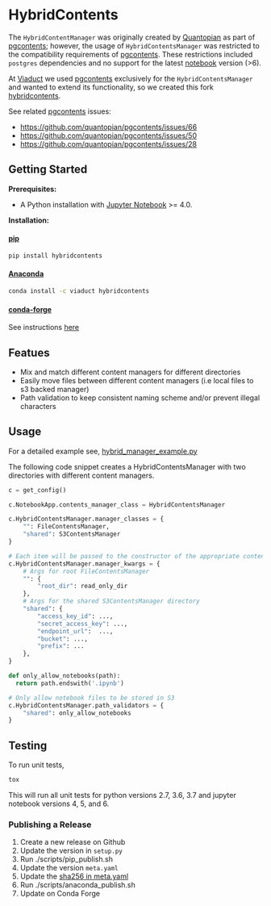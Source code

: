 HybridContents
======================

The `HybridContentManager` was originally created by [Quantopian](https://www.quantopian.com/) as part of [pgcontents](https://github.com/quantopian/pgcontents); however, the usage of `HybridContentsManager` was restricted to the compatibility requirements of [pgcontents](https://github.com/quantopian/pgcontents). These restrictions included `postgres` dependencies and no support for the latest [notebook](https://pypi.org/project/notebook/) version (>6).

At [Viaduct](https://viaduct.ai) we used [pgcontents](https://github.com/quantopian/pgcontents) exclusively for the `HybridContentsManager` and wanted to extend its functionality, so we created this fork [hybridcontents](https://github.com/viaduct-ai/hybridcontents).

See related [pgcontents](https://github.com/quantopian/pgcontents) issues:
- https://github.com/quantopian/pgcontents/issues/66
- https://github.com/quantopian/pgcontents/issues/50
- https://github.com/quantopian/pgcontents/issues/28

Getting Started
---------------
**Prerequisites:**
 - A Python installation with [Jupyter Notebook](https://github.com/jupyter/notebook) >= 4.0.

**Installation:**

#### [pip](https://pypi.org/project/hybridcontents/)
```bash
pip install hybridcontents
```
#### [Anaconda](https://anaconda.org/viaduct/hybridcontents)
```bash
conda install -c viaduct hybridcontents
```
#### [conda-forge](https://github.com/conda-forge/hybridcontents-feedstock)
See instructions [here](https://github.com/conda-forge/hybridcontents-feedstock#installing-hybridcontents)

Featues
-----
- Mix and match different content managers for different directories 
- Easily move files between different content managers (i.e local files to s3 backed manager) 
- Path validation to keep consistent naming scheme and/or prevent illegal characters

Usage
-----
For a detailed example see, [hybrid_manager_example.py](https://github.com/viaduct-ai/hybridcontents/blob/master/examples/hybrid_manager_example.py)

The following code snippet creates a HybridContentsManager with two directories with different content managers. 

```python
c = get_config()

c.NotebookApp.contents_manager_class = HybridContentsManager

c.HybridContentsManager.manager_classes = {
    "": FileContentsManager,
    "shared": S3ContentsManager
}

# Each item will be passed to the constructor of the appropriate content manager.
c.HybridContentsManager.manager_kwargs = {
    # Args for root FileContentsManager
    "": {
        "root_dir": read_only_dir
    },
    # Args for the shared S3ContentsManager directory
    "shared": {
        "access_key_id": ...,
        "secret_access_key": ...,
        "endpoint_url":  ...,
        "bucket": ...,
        "prefix": ...
    },
}

def only_allow_notebooks(path):
  return path.endswith('.ipynb')

# Only allow notebook files to be stored in S3
c.HybridContentsManager.path_validators = {
    "shared": only_allow_notebooks
}
```


Testing
-------
To run unit tests, 

```bash
tox
```

This will run all unit tests for python versions 2.7, 3.6, 3.7 and jupyter notebook versions 4, 5, and 6.

### Publishing a Release

1. Create a new release on Github
2. Update the version in `setup.py`
3. Run ./scripts/pip_publish.sh
4. Update the version `meta.yaml`
5. Update the [sha256 in meta.yaml](https://github.com/conda-forge/staged-recipes/wiki/Frequently-asked-questions#2-how-do-i-populate-the-hash-field)
6. Run ./scripts/anaconda_publish.sh
7. Update on Conda Forge

